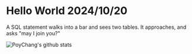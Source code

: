 # Hello World 2024/10/20

A SQL statement walks into a bar and sees two tables.
It approaches, and asks "may I join you?"

![PoyChang's github stats](https://github-readme-stats.vercel.app/api?username=poychang&show_icons=true&theme=dracula)
